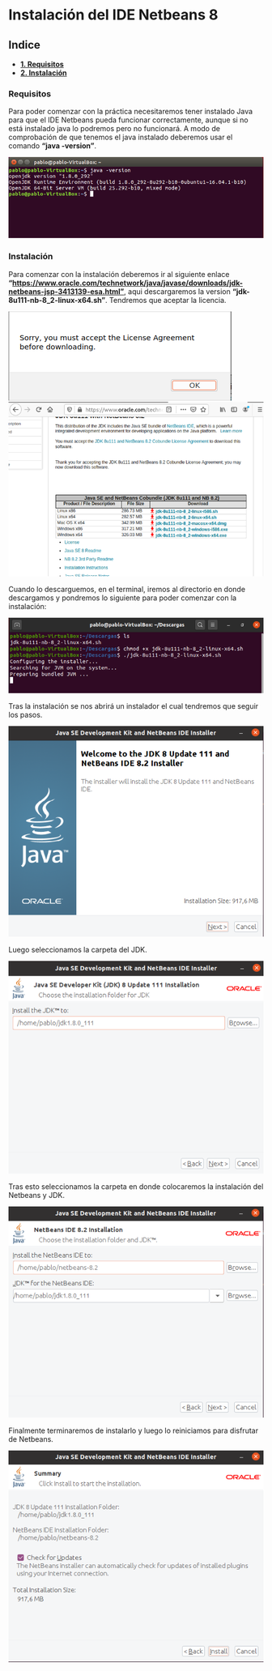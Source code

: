 # Instalación del IDE Netbeans 8
## Indice
- **[1. Requisitos](#requisitos)**
- **[2. Instalación](#instalación)**
### Requisitos
Para poder comenzar con la práctica necesitaremos tener instalado Java para que el IDE Netbeans pueda funcionar correctamente, aunque si no está instalado java lo podremos pero no funcionará. A modo de comprobación de que tenemos el java instalado deberemos usar el comando **“java -version”**.


<img src="10.png">

### Instalación
Para comenzar con la instalación deberemos ir al siguiente enlace **“https://www.oracle.com/technetwork/java/javase/downloads/jdk-netbeans-jsp-3413139-esa.html”**, aqui descargaremos la version **“jdk-8u111-nb-8_2-linux-x64.sh”**. Tendremos que aceptar la licencia.

<img src="2.png">


<img src="3.png">

Cuando lo descarguemos, en el terminal, iremos al directorio en donde descargamos y pondremos lo siguiente para poder comenzar con la instalación:


<img src="4.png">


Tras la instalación se nos abrirá un instalador el cual tendremos que seguir los pasos.


<img src="5.png">


Luego seleccionamos la carpeta del JDK.


<img src="6.png">


Tras esto seleccionamos la carpeta en donde colocaremos la instalación del Netbeans y JDK.


<img src="7.png">


Finalmente terminaremos de instalarlo y luego lo reiniciamos para disfrutar de Netbeans.


<img src="8.png">

